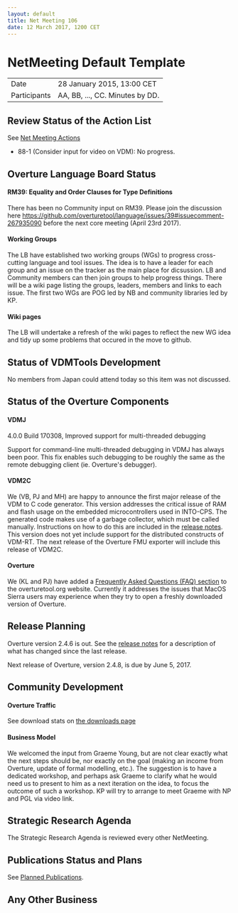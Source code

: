 ```yaml
---
layout: default
title: Net Meeting 106
date: 12 March 2017, 1200 CET
---
```


<script src="http://code.jquery.com/jquery-1.11.1.min.js">
</script>
<script src="/javascripts/edit.js"></script>
<script>setEditButonNm();</script>

# NetMeeting Default Template

|||
|---|---|
| Date | 28 January 2015, 13:00 CET |
| Participants | AA, BB, ..., CC.  Minutes by DD. |


## Review Status of the Action List

See [Net Meeting Actions](https://github.com/overturetool/overturetool.github.io/issues?q=is%3Aopen+is%3Aissue+label%3A%22action+net-meeting%22)

* 88-1 (Consider input for video on VDM): No progress.

## Overture Language Board Status

#### RM39: Equality and Order Clauses for Type Definitions

There has been no Community input on RM39. Please join the discussion here https://github.com/overturetool/language/issues/39#issuecomment-267935090 before the next core meeting (April 23rd 2017).

#### Working Groups

The LB have established two working groups (WGs) to progress cross-cutting language and tool issues. The idea is to have a leader for each group and an issue on the tracker as the main place for dicsussion. LB and Community members can then join groups to help progress things. There will be a wiki page listing the groups, leaders, members and links to each issue. The first two WGs are POG led by NB and community libraries led by KP. 

#### Wiki pages

The LB will undertake a refresh of the wiki pages to reflect the new WG idea and tidy up some problems that occured in the move to github.

## Status of VDMTools Development

No members from Japan could attend today so this item was not discussed.

##  Status of the Overture Components

#### VDMJ

4.0.0 Build 170308, Improved support for multi-threaded debugging

Support for command-line multi-threaded debugging in VDMJ has always been poor. This fix enables such debugging to be roughly the same as the remote debugging client (ie. Overture's debugger).

#### VDM2C

We (VB, PJ and MH) are happy to announce the first major release of the VDM to C code generator.  This version addresses the critical issue of RAM and flash usage on the embedded microcontrollers used in INTO-CPS.  The generated code makes use of a garbage collector, which must be called manually.  Instructions on how to do this are included in the [release notes](https://github.com/overturetool/vdm2c/releases/tag/Release%2F0.1.0).  This version does not yet include support for the distributed constructs of VDM-RT.  The next release of the Overture FMU exporter will include this release of VDM2C.

#### Overture

We (KL and PJ) have added a [Frequently Asked Questions (FAQ) section](http://overturetool.org/faq/) to the overturetool.org website. Currently it addresses the issues that MacOS Sierra users may experience when they try to open a freshly downloaded version of Overture.

##  Release Planning

Overture version 2.4.6 is out. See the [release notes](https://github.com/overturetool/overture/releases/tag/Release%2F2.4.6) for a description of what has changed since the last release.

Next release of Overture, version 2.4.8, is due by June 5, 2017.

##  Community Development

#### Overture Traffic

See download stats on [the downloads page](http://overturetool.org/download/)

#### Business Model

We welcomed the input from Graeme Young, but are not clear exactly what the next steps should be, nor exactly on the goal (making an income from Overture, update of formal modelling, etc.). The suggestion is to have a dedicated workshop, and perhaps ask Graeme to clarify what he would need us to present to him as a next iteration on the idea, to focus the outcome of such a workshop. KP will try to arrange to meet Graeme with NP and PGL via video link.

##  Strategic Research Agenda

The Strategic Research Agenda is reviewed every other NetMeeting.

##  Publications Status and Plans

See [Planned Publications](http://overturetool.org/publications/PlannedPublications.html).

##  Any Other Business

<div id="edit_page_div"></div>
